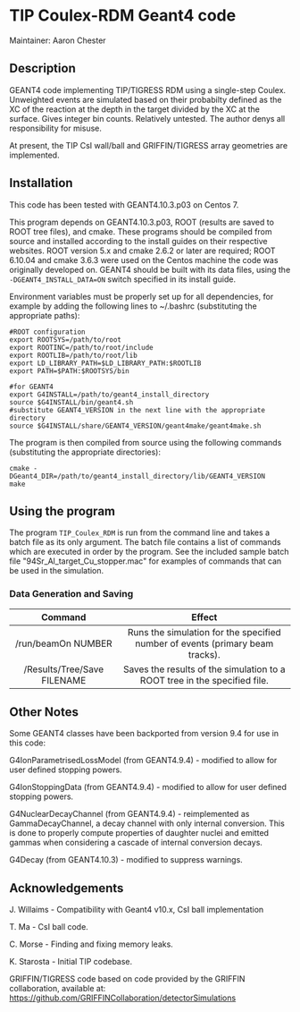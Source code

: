 # TIP Coulex-RDM Geant4 code

Maintainer: Aaron Chester

## Description

GEANT4 code implementing TIP/TIGRESS RDM using a single-step Coulex. Unweighted events are simulated based on their probabilty defined as the XC of the reaction at the depth in the target divided by the XC at the surface. Gives integer bin counts. Relatively untested. The author denys all responsibility for misuse.

At present, the TIP CsI wall/ball and GRIFFIN/TIGRESS array geometries are implemented.

## Installation

This code has been tested with GEANT4.10.3.p03 on Centos 7.

This program depends on GEANT4.10.3.p03, ROOT (results are saved to ROOT tree files), and cmake.  These programs should be compiled from source and installed according to the install guides on their respective websites. ROOT version 5.x and cmake 2.6.2 or later are required; ROOT 6.10.04 and cmake 3.6.3 were used on the Centos machine the code was originally developed on. GEANT4 should be built with its data files, using the `-DGEANT4_INSTALL_DATA=ON` switch specified in its install guide.

Environment variables must be properly set up for all dependencies, for example by adding the following lines to ~/.bashrc (substituting the appropriate paths):

```
#ROOT configuration
export ROOTSYS=/path/to/root
export ROOTINC=/path/to/root/include
export ROOTLIB=/path/to/root/lib
export LD_LIBRARY_PATH=$LD_LIBRARY_PATH:$ROOTLIB
export PATH=$PATH:$ROOTSYS/bin
```

```
#for GEANT4
export G4INSTALL=/path/to/geant4_install_directory
source $G4INSTALL/bin/geant4.sh
#substitute GEANT4_VERSION in the next line with the appropriate directory
source $G4INSTALL/share/GEANT4_VERSION/geant4make/geant4make.sh
```

The program is then compiled from source using the following commands (substituting the appropriate directories):

```
cmake -DGeant4_DIR=/path/to/geant4_install_directory/lib/GEANT4_VERSION
make
```

## Using the program

The program `TIP_Coulex_RDM` is run from the command line and takes a batch file as its only argument.  The batch file contains a list of commands which are executed in order by the program.  See the included sample batch file "94Sr_Al_target_Cu_stopper.mac" for examples of commands that can be used in the simulation.  

### Data Generation and Saving

|**Command**|**Effect**|
|:---:|:---:|
| /run/beamOn NUMBER | Runs the simulation for the specified number of events (primary beam tracks). |
| /Results/Tree/Save FILENAME | Saves the results of the simulation to a ROOT tree in the specified file. |

## Other Notes

Some GEANT4 classes have been backported from version 9.4 for use in this code:

G4IonParametrisedLossModel (from GEANT4.9.4) - modified to allow for user defined stopping powers.

G4IonStoppingData (from GEANT4.9.4) - modified to allow for user defined stopping powers.

G4NuclearDecayChannel (from GEANT4.9.4) - reimplemented as GammaDecayChannel, a decay channel with only internal conversion.  This is done to properly compute properties of daughter nuclei and emitted gammas when considering a cascade of internal conversion decays.

G4Decay (from GEANT4.10.3) - modified to suppress warnings.

## Acknowledgements

J. Willaims - Compatibility with Geant4 v10.x, CsI ball implementation 

T. Ma - CsI ball code.

C. Morse - Finding and fixing memory leaks.

K. Starosta - Initial TIP codebase.

GRIFFIN/TIGRESS code based on code provided by the GRIFFIN collaboration, available at: https://github.com/GRIFFINCollaboration/detectorSimulations
